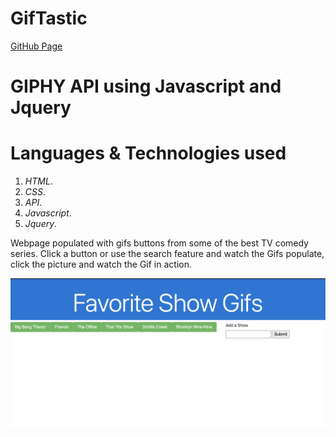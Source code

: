 # GifTastic

[GitHub Page](https://asalinas9.github.io/GifTastic/)


# GIPHY API using Javascript and Jquery

# Languages & Technologies used

1. _HTML_.
2. _CSS_.
3. _API_.
4. _Javascript_.
5. _Jquery_.

Webpage populated with gifs buttons from some of the best TV comedy series. Click a button or use the search feature and watch the Gifs populate, click the picture and watch the Gif in action.

![](assets/img/gifs.png)

